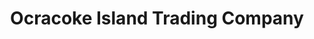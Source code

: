 ---
title: "Ocracoke Island Trading Company"
url: /ocracoke/ocracoke-island-trading-company/
shop: gift
---